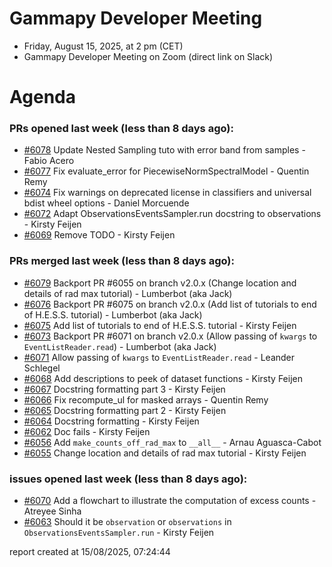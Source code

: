 # Gammapy Developer Meeting 
 * Friday, August 15, 2025, at 2 pm (CET) 
 * Gammapy Developer Meeting on Zoom (direct link on Slack) 
# Agenda

### PRs opened last week (less than 8 days ago): 
* [#6078](https://github.com/gammapy/gammapy/pull/6078) Update Nested Sampling tuto with error band from samples - Fabio Acero
* [#6077](https://github.com/gammapy/gammapy/pull/6077) Fix evaluate_error for PiecewiseNormSpectralModel - Quentin Remy
* [#6074](https://github.com/gammapy/gammapy/pull/6074) Fix warnings on deprecated license in classifiers and universal bdist wheel options - Daniel Morcuende
* [#6072](https://github.com/gammapy/gammapy/pull/6072) Adapt ObservationsEventsSampler.run docstring to observations - Kirsty Feijen
* [#6069](https://github.com/gammapy/gammapy/pull/6069) Remove TODO - Kirsty Feijen

### PRs merged last week (less than 8 days ago): 
* [#6079](https://github.com/gammapy/gammapy/pull/6079) Backport PR #6055 on branch v2.0.x (Change location and details of rad max tutorial) - Lumberbot (aka Jack)
* [#6076](https://github.com/gammapy/gammapy/pull/6076) Backport PR #6075 on branch v2.0.x (Add list of tutorials to end of H.E.S.S. tutorial) - Lumberbot (aka Jack)
* [#6075](https://github.com/gammapy/gammapy/pull/6075) Add list of tutorials to end of H.E.S.S. tutorial - Kirsty Feijen
* [#6073](https://github.com/gammapy/gammapy/pull/6073) Backport PR #6071 on branch v2.0.x (Allow passing of  `kwargs` to `EventListReader.read`) - Lumberbot (aka Jack)
* [#6071](https://github.com/gammapy/gammapy/pull/6071) Allow passing of  `kwargs` to `EventListReader.read` - Leander Schlegel
* [#6068](https://github.com/gammapy/gammapy/pull/6068) Add descriptions to peek of dataset functions - Kirsty Feijen
* [#6067](https://github.com/gammapy/gammapy/pull/6067) Docstring formatting part 3 - Kirsty Feijen
* [#6066](https://github.com/gammapy/gammapy/pull/6066) Fix recompute_ul for masked arrays - Quentin Remy
* [#6065](https://github.com/gammapy/gammapy/pull/6065) Docstring formatting part 2 - Kirsty Feijen
* [#6064](https://github.com/gammapy/gammapy/pull/6064) Docstring formatting - Kirsty Feijen
* [#6062](https://github.com/gammapy/gammapy/pull/6062) Doc fails - Kirsty Feijen
* [#6056](https://github.com/gammapy/gammapy/pull/6056) Add `make_counts_off_rad_max` to `__all__` - Arnau Aguasca-Cabot
* [#6055](https://github.com/gammapy/gammapy/pull/6055) Change location and details of rad max tutorial - Kirsty Feijen

### issues opened last week (less than 8 days ago): 
* [#6070](https://github.com/gammapy/gammapy/issues/6070) Add a flowchart to illustrate the computation of excess counts - Atreyee Sinha
* [#6063](https://github.com/gammapy/gammapy/issues/6063) Should it be `observation` or `observations` in `ObservationsEventsSampler.run` - Kirsty Feijen

 report created at 15/08/2025, 07:24:44